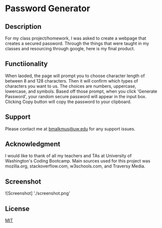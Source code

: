 # Password Generator 
## Description
For my class project/homework, I was asked to create a webpage that creates a secured password. Through the things that were taught in my classes and resourcing through google, here is my final product.
## Functiionality
When laoded, the page will prompt you to choose character length of between 8 and 128 characters. Then it will confirm which types of characters you want to us. The choices are numbers, uppercase, lowercase, and symbols. Based off those prompt, when you click 'Generate Password', your random secure password will appear in the input box. Clicking Copy button will copy the password to your clipboard.
## Support
Please contact me at bmalkmus@uw.edu for any support issues.
## Acknowledgment
I would like to thank of all my teachers and TAs at University of Washington's Coding Bootcamp. 
Main sources used for this project was mozilla.org, stackoverflow.com, w3schools.com, and Traversy Media. 
## Screenshot
![Screenshot] './screenshot.png'
## License
[MIT](https://choosealicense.com/licenses/mit/)

